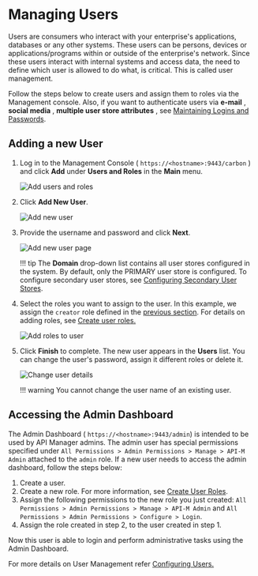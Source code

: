 # Managing Users

Users are consumers who interact with your enterprise's applications, databases or any other systems. These users can be persons, devices or applications/programs within or outside of the enterprise's network. Since these users interact with internal systems and access data, the need to define which user is allowed to do what, is critical. This is called user management.

Follow the steps below to create users and assign them to roles via the Management console. Also, if you want to authenticate users via **e-mail** , **social media** , **multiple user store attributes** , see [Maintaining Logins and Passwords]({{base_path}}/administer/product-security/General/logins-and-passwords/maintaining-logins-and-passwords).

## Adding a new User

1.  Log in to the Management Console ( `https://<hostname>:9443/carbon` ) and click **Add** under **Users and Roles** in the **Main** menu.

    ![Add users and roles]({{base_path}}/assets/img/administer/add-users-and-roles.png)    
    
2.  Click **Add New User**.

    ![Add new user]({{base_path}}/assets/img/administer/add-new-user.png)

3.  Provide the username and password and click **Next**.

    ![Add new user page]({{base_path}}/assets/img/administer/add-new-user-page.png)

    !!! tip
            The **Domain** drop-down list contains all user stores configured in the system. By default, only the PRIMARY user store is configured. To configure secondary user stores, see [Configuring Secondary User Stores]({{base_path}}/administer/product-administration/managing-users-and-roles/managing-user-stores/configuring-secondary-user-stores/).

4.  Select the roles you want to assign to the user. In this example, we assign the `creator` role defined in the [previous section](managing-user-roles.md). For details on adding roles, see [Create user roles.]({{base_path}}/administer/product-administration/managing-users-and-roles/managing-user-roles/#create-user-roles)

    ![Add roles to user]({{base_path}}/assets/img/administer/add-roles-to-user.png)

5.  Click **Finish** to complete.
    The new user appears in the **Users** list. You can change the user's password, assign it different roles or delete it.

    ![Change user details]({{base_path}}/assets/img/administer/change-user-details.png)

    !!! warning
        You cannot change the user name of an existing user.

## Accessing the Admin Dashboard

The Admin Dashboard ( `https://<hostname>:9443/admin`) is intended to be used by API Manager admins. The admin user has special permissions specified under `All Permissions > Admin Permissions > Manage > API-M Admin` attached to the `admin` role. If a new user needs to access the admin dashboard, follow the steps below:

1.  Create a user.
2.  Create a new role. For more information, see [Create User Roles]({{base_path}}/administer/product-administration/managing-users-and-roles/managing-user-roles/#create-user-roles).
3.  Assign the following permissions to the new role you just created: `All Permissions > Admin Permissions > Manage > API-M Admin` and `All Permissions > Admin Permissions > Configure > Login`.
4.  Assign the role created in step 2, to the user created in step 1.

Now this user is able to login and perform administrative tasks using the Admin Dashboard.

For more details on User Management refer [Configuring Users.](https://is.docs.wso2.com/en/5.10.0/learn/configuring-users/)
